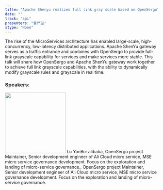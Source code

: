 ```yaml
---
title: "Apache Shenyu realizes full link gray scale based on OpenSergo"
date: "" 
track: "api"
presenters: "鲁严波"
stype: "None"
---
```

The rise of the MicroServices architecture has enabled large-scale, high-concurrency, low-latency distributed applications. Apache ShenYu gateway serves as a traffic entrance and combines with OpenSergo to provide full-link grayscale capability for services and make services more stable.
This talk will share how OpenSergo and Apache ShenYu gateway work together to achieve full link grayscale capabilities, with the ability to dynamically modify grayscale rules and grayscale in real time.
 ### Speakers: 
 <img src="images/speaker/1179.png" width="200" />
 Lu YanBo: alibaba, OpenSergo project Maintainer, Senior development engineer of Ali Cloud micro service, MSE micro service governance development. Focus on the exploration and landing of micro-service governance., OpenSergo project Maintainer, Senior development engineer of Ali Cloud micro service, MSE micro service governance development. Focus on the exploration and landing of micro-service governance.
 